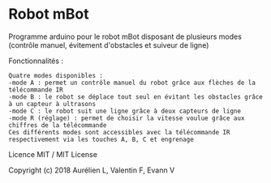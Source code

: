 # Robot mBot
Programme arduino pour le robot mBot disposant de plusieurs modes (contrôle manuel, évitement d'obstacles et suiveur de ligne)

Fonctionnalités :

	Quatre modes disponibles :
  	-mode A : permet un contrôle manuel du robot grâce aux flèches de la télécommande IR
  	-mode B : le robot se déplace tout seul en évitant les obstacles grâce à un capteur à ultrasons
  	-mode C : le robot suit une ligne grâce à deux capteurs de ligne
  	-mode R (réglage) : permet de choisir la vitesse voulue grâce aux chiffres de la télécommande
	Ces différents modes sont accessibles avec la télécommande IR respectivement via les touches A, B, C et engrenage

Licence MIT / MIT License

Copyright (c) 2018 Aurélien L, Valentin F, Evann V
